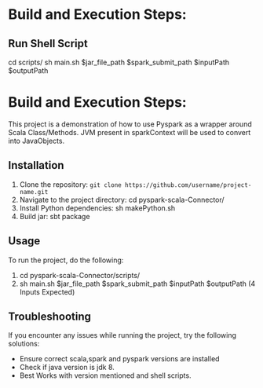# Build and Execution Steps:

## Run Shell Script 
cd scripts/
sh main.sh $jar_file_path $spark_submit_path $inputPath $outputPath

# Build and Execution Steps:

This project is a demonstration of how to use Pyspark as a wrapper around Scala Class/Methods. 
JVM present in sparkContext will be used to convert into JavaObjects.

## Installation

1. Clone the repository: `git clone https://github.com/username/project-name.git`
2. Navigate to the project directory: cd pyspark-scala-Connector/
3. Install Python dependencies: sh makePython.sh
4. Build jar: sbt package

## Usage

To run the project, do the following:
1. cd pyspark-scala-Connector/scripts/
2. sh main.sh $jar_file_path $spark_submit_path $inputPath $outputPath (4 Inputs Expected)

## Troubleshooting

If you encounter any issues while running the project, try the following solutions:

- Ensure correct scala,spark and pyspark versions are installed
- Check if java version is jdk 8.
- Best Works with version mentioned and shell scripts.
